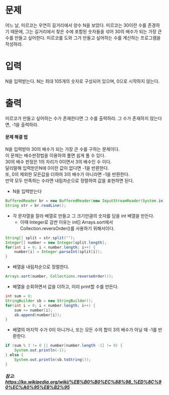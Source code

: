 # 문제
어느 날, 미르코는 우연히 길거리에서 양수 N을 보았다. 미르코는 30이란 수를 존경하기 때문에, 그는 길거리에서 찾은 수에 포함된 숫자들을 섞어 30의 배수가 되는 가장 큰 수를 만들고 싶어한다.
미르코를 도와 그가 만들고 싶어하는 수를 계산하는 프로그램을 작성하라.

# 입력
N을 입력받는다. N는 최대 105개의 숫자로 구성되어 있으며, 0으로 시작하지 않는다.

# 출력
미르코가 만들고 싶어하는 수가 존재한다면 그 수를 출력하라. 그 수가 존재하지 않는다면, -1을 출력하라.

#### 문제 해결 법
N을 입력받아 30의 배수가 되는 가장 큰 수를 구하는 문제이다.   
이 문제는 배수판정법을 이용하여 풀면 쉽게 풀 수 있다.    
30의 배수 판정은 1의 자리가 0이면서 3의 배수인 수 이다.   
달리말해 입력받은N에 0이란 값이 없다면 -1을 반환한다.    
또, 0의 제외한 모든값을 더하여 3의 배수가 아니라면 -1을 반환한다.   
만약 모두 만족하는 수라면 내림차순으로 정렬하여 값을 표현하면 된다.   

- N을 입력받는다
```java
BufferedReader br = new BufferedReader(new InputStreamReader(System.in));
String str = br.readLine();
```
- 각 문자열을 잘라 배열로 만들고 그 크기만큼의 숫자를 담을 int 배열을 만든다. 
  - 이때 Integer로 감싼 이유는 int[] Arrays.sort에서 Collection.reversOrder()를 사용하기 위해서이다.
```java
String[] split = str.split("");
Integer[] number = new Integer[split.length];
for(int i = 0; i < number.length; i++) {
    number[i] = Integer.parseInt(split[i]);
}
```
- 배열을 내림차순으로 정렬한다.
```java
Arrays.sort(number, Collections.reverseOrder());
```
- 배열을 순회하면서 값을 더하고, 미리 print할 수를 만든다.
```java
int sum = 0;
StringBuilder sb = new StringBuilder();
for(int i = 0; i < number.length; i++) {
    sum += number[i];
    sb.append(number[i]);
}
```
- 배열의 마지막 수가 0이 아니거나, 또는 모든 수의 합이 3의 배수가 아닐 때 -1를 반환한다.
```java
if (sum % 3 != 0 || number[number.length -1] != 0) {
    System.out.println(-1);
} else {
    System.out.println(sb.toString());
}
```

##### 참고: https://ko.wikipedia.org/wiki/%EB%B0%B0%EC%88%98_%ED%8C%90%EC%A0%95%EB%B2%95